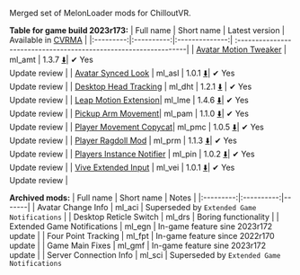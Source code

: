Merged set of MelonLoader mods for ChilloutVR.

**Table for game build 2023r173:**
| Full name | Short name | Latest version | Available in [CVRMA](https://github.com/knah/CVRMelonAssistant) |
|:---------:|:----------:|:--------------:| :----------------------------------------------------------------|
| [Avatar Motion Tweaker](/ml_amt/README.md) | ml_amt | 1.3.7 [:arrow_down:](../../releases/latest/download/ml_amt.dll)| ✔ Yes<br>Update review |
| [Avatar Synced Look](/ml_asl/README.md) | ml_asl | 1.0.1 [:arrow_down:](../../releases/latest/download/ml_asl.dll)| ✔ Yes<br>Update review |
| [Desktop Head Tracking](/ml_dht/README.md) | ml_dht | 1.2.1 [:arrow_down:](../../releases/latest/download/ml_dht.dll) | ✔ Yes<br>Update review |
| [Leap Motion Extension](/ml_lme/README.md)| ml_lme | 1.4.6 [:arrow_down:](../../releases/latest/download/ml_lme.dll)| ✔ Yes<br>Update review |
| [Pickup Arm Movement](/ml_pam/README.md)| ml_pam | 1.1.0 [:arrow_down:](../../releases/latest/download/ml_pam.dll)| ✔ Yes<br>Update review |
| [Player Movement Copycat](/ml_pmc/README.md)| ml_pmc | 1.0.5 [:arrow_down:](../../releases/latest/download/ml_pmc.dll)| ✔ Yes<br>Update review |
| [Player Ragdoll Mod](/ml_prm/README.md) | ml_prm | 1.1.3 [:arrow_down:](../../releases/latest/download/ml_prm.dll)| ✔ Yes<br>Update review |
| [Players Instance Notifier](/ml_pin/README.md) | ml_pin | 1.0.2 [:arrow_down:](../../releases/latest/download/ml_ml_pin.dll)| ✔ Yes<br>Update review |
| [Vive Extended Input](/ml_vei/README.md) | ml_vei | 1.0.1 [:arrow_down:](../../releases/latest/download/ml_vei.dll)| ✔ Yes<br>Update review |

**Archived mods:**
| Full name | Short name | Notes |
|:---------:|:----------:|-------|
| Avatar Change Info | ml_aci | Superseded by `Extended Game Notifications` |
| Desktop Reticle Switch | ml_drs | Boring functionality |
| Extended Game Notifications | ml_egn | In-game feature sine 2023r172 update |
| Four Point Tracking | ml_fpt | In-game feature since 2022r170 update |
| Game Main Fixes | ml_gmf | In-game feature sine 2023r172 update |
| Server Connection Info | ml_sci | Superseded by `Extended Game Notifications`
